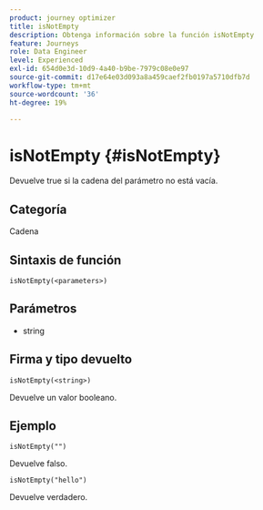 ```yaml
---
product: journey optimizer
title: isNotEmpty
description: Obtenga información sobre la función isNotEmpty
feature: Journeys
role: Data Engineer
level: Experienced
exl-id: 654d0e3d-10d9-4a40-b9be-7979c08e0e97
source-git-commit: d17e64e03d093a8a459caef2fb0197a5710dfb7d
workflow-type: tm+mt
source-wordcount: '36'
ht-degree: 19%

---
```


# isNotEmpty {#isNotEmpty}

Devuelve true si la cadena del parámetro no está vacía.

## Categoría

Cadena

## Sintaxis de función

`isNotEmpty(<parameters>)`

## Parámetros

* string

## Firma y tipo devuelto

`isNotEmpty(<string>)`

Devuelve un valor booleano.

## Ejemplo

`isNotEmpty("")`

Devuelve falso.

`isNotEmpty("hello")`

Devuelve verdadero.
